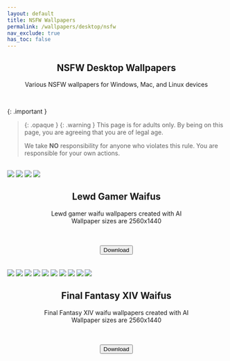 ```yaml
---
layout: default
title: NSFW Wallpapers
permalink: /wallpapers/desktop/nsfw
nav_exclude: true
has_toc: false
---
```


<div class="card">
<div class="container">
<h2 class="text-small" style="text-align:center">NSFW Desktop Wallpapers</h2>
<p class="text-small" style="text-align:center">Various NSFW wallpapers for Windows, Mac, and Linux devices</p>
</div>
</div>
<br />

<!--
{: .note }
> {: .opaque }
>
> 
-->

{: .important }
> {: .opaque }
> {: .warning }
> This page is for adults only. By being on this page, you are agreeing that you are of legal age.
>
> We take **NO** responsibility for anyone who violates this rule. You are responsible for your own actions.

<br />
<div class="card">
<div class="gallery">
<img src="https://the-back-room.info/assets/images/wallpapers/desktop/nsfw/Lewd Gamer Waifus/1750475865_6020_90065.png" />
<img src="https://the-back-room.info/assets/images/wallpapers/desktop/nsfw/Lewd Gamer Waifus/1750476335_3336_72206.png" />
<img src="https://the-back-room.info/assets/images/wallpapers/desktop/nsfw/Lewd Gamer Waifus/1750476611_1044_57214.png" />
<img src="https://the-back-room.info/assets/images/wallpapers/desktop/nsfw/Lewd Gamer Waifus/1750476714_6806_19645.png" />
</div>
<div class="container">
<h2 class="text-small" style="text-align:center">Lewd Gamer Waifus</h2>
<p class="text-small" style="text-align:center">Lewd gamer waifu wallpapers created with AI<br />Wallpaper sizes are 2560x1440</p><br /><br />
<span class="fs-3">
<div align="center" class="text-small">
<a href="https://gitlab.com/the-back-room/Wallpapers/-/archive/main/Wallpapers-main.zip?path=desktop/NSFW/Lewd-Gamer-Waifus" target="_blank">
<button type="button" name="button" class="btn">Download</button></a> 
</div>
</span>
</div>
<br />
</div>
<br />
<div class="card">
<div class="gallery">
<img src="https://the-back-room.info/assets/images/wallpapers/desktop/nsfw/Final Fantasy XIV Waifus/1750483262_5890_5468.png" />
<img src="https://the-back-room.info/assets/images/wallpapers/desktop/nsfw/Final Fantasy XIV Waifus/1750483462_343_26022.png" />
<img src="https://the-back-room.info/assets/images/wallpapers/desktop/nsfw/Final Fantasy XIV Waifus/1750483540_9756_89395.png" />
<img src="https://the-back-room.info/assets/images/wallpapers/desktop/nsfw/Final Fantasy XIV Waifus/1750483603_9929_28087.png" />
<img src="https://the-back-room.info/assets/images/wallpapers/desktop/nsfw/Final Fantasy XIV Waifus/1750483935_6537_12834.png" />
<img src="https://the-back-room.info/assets/images/wallpapers/desktop/nsfw/Final Fantasy XIV Waifus/1750483994_7277_36033.png" />
<img src="https://the-back-room.info/assets/images/wallpapers/desktop/nsfw/Final Fantasy XIV Waifus/1750484076_707_49688.png" />
<img src="https://the-back-room.info/assets/images/wallpapers/desktop/nsfw/Final Fantasy XIV Waifus/1750484145_8946_83357.png" />
<img src="https://the-back-room.info/assets/images/wallpapers/desktop/nsfw/Final Fantasy XIV Waifus/1750484229_1574_28328.png" />
<img src="https://the-back-room.info/assets/images/wallpapers/desktop/nsfw/Final Fantasy XIV Waifus/1750484312_2563_15465.png" />
</div>
<div class="container">
<h2 class="text-small" style="text-align:center">Final Fantasy XIV Waifus</h2>
<p class="text-small" style="text-align:center">Final Fantasy XIV waifu wallpapers created with AI<br />Wallpaper sizes are 2560x1440</p><br /><br />
<span class="fs-3">
<div align="center" class="text-small">
<a href="https://gitlab.com/the-back-room/Wallpapers/-/archive/main/Wallpapers-main.zip?path=desktop/NSFW/Lewd-Gamer-Waifus" target="_blank">
<button type="button" name="button" class="btn">Download</button></a> 
</div>
</span>
</div>
<br />
</div>
